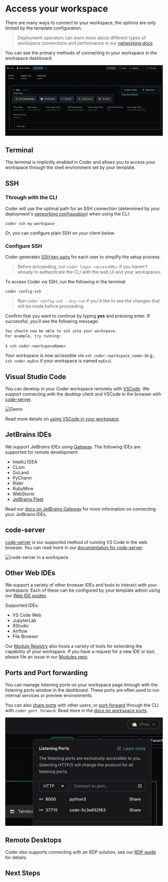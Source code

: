 # Access your workspace

There are many ways to connect to your workspace, the options are only limited by the template configuration.

> Deployment operators can learn more about different types of workspace connections and performance in our [networking docs](../../admin/infrastructure/README.md).

You can see the primary methods of connecting to your workspace in the workspace dashboard.

![Workspace View](../../images/user-guides/workspace-view-connection-annotated.png)

<!-- ## Coder Apps

TODO: Is this relevant?

Coder Apps (from our [`coder_app`](https://registry.terraform.io/providers/coder/coder/latest/docs/resources/app) resource in terraform) provide IDE connections and the Terminal. Coder Apps can connect you to ports or run commands on the remote workspace. They be shared with other users by copying the URL from the button. Contact your template administrator if you have IDEs or tools you'd like added into your workspace.

 , and can be extended with our [Module Registry](https://registry.coder.com/modules). -->

## Terminal

The terminal is implicitly enabled in Coder and allows you to access your workspace through the shell environment set by your template.

## SSH

### Through with the CLI

Coder will use the optimal path for an SSH connection (determined by your
deployment's [networking configuration](../../admin/infrastructure/README.md))
when using the CLI:

```console
coder ssh my-workspace
```

Or, you can configure plain SSH on your client below.

### Configure SSH

Coder generates [SSH key pairs](../../admin/security/secrets.md#ssh-keys) for each user to simplify the setup process.

> Before proceeding, run `coder login <accessURL>` if you haven't already to
> authenticate the CLI with the web UI and your workspaces.

To access Coder via SSH, run the following in the terminal:

```console
coder config-ssh
```

> Run `coder config-ssh --dry-run` if you'd like to see the changes that will be
> made before proceeding.

Confirm that you want to continue by typing **yes** and pressing enter. If
successful, you'll see the following message:

```console
You should now be able to ssh into your workspace.
For example, try running:

$ ssh coder.<workspaceName>
```

Your workspace is now accessible via `ssh coder.<workspace_name>` (e.g.,
`ssh coder.myEnv` if your workspace is named `myEnv`).

## Visual Studio Code

You can develop in your Coder workspace remotely with
[VSCode](https://code.visualstudio.com/download). We support connecting with the desktop client and VSCode in the browser with [code-server](#code-server).

![Demo](https://github.com/coder/vscode-coder/raw/main/demo.gif?raw=true)

Read more details on [using VSCode in your workspace](./vscode.md).

## JetBrains IDEs

We support JetBrains IDEs using [Gateway](https://www.jetbrains.com/remote-development/gateway/). The following IDEs are supported for remote development:

- IntelliJ IDEA
- CLion
- GoLand
- PyCharm
- Rider
- RubyMine
- WebStorm
- [JetBrains Fleet](./jetbrains.md#jetbrains-fleet)

Read our [docs on JetBrains Gateway](./jetbrains.md) for more information on connecting your JetBrains IDEs.

## code-server

[code-server](https://github.com/coder/code-server) is our supported method of running
VS Code in the web browser. You can read more in our [documentation for code-server](https://coder.com/docs/code-server/latest).

![code-server in a workspace](../../images/code-server-ide.png)

## Other Web IDEs

<!-- TODO: update template guides link -->

We support a variety of other browser IDEs and tools to interact with your workspace. Each of these can be configured by your template admin using our [Web IDE guides](../../admin/templates/README.md).

Supported IDEs:

- VS Code Web
- JupyterLab
- RStudio
- Airflow
- File Browser

Our [Module Registry](https://registry.coder.com/modules) also hosts a variety of tools for extending the capability of your workspace. If you have a request for a new IDE or tool, please file an issue in our [Modules repo](https://github.com/coder/modules/issues).

## Ports and Port forwarding

You can manage listening ports on your workspace page through with the listening ports window in the dashboard. These ports are often used to run internal services or preview environments.

You can also [share ports](./port-forwarding.md#sharing-ports) with other users, or [port-forward](./port-forwarding.md#the-coder-port-forward-command) through the CLI with `coder port forward`. Read more in the [docs on workspace ports](./port-forwarding.md).

<!-- TODO: Outdated screenshot -->

![Open Ports window](../../images/networking/listeningports.png)

## Remote Desktops

Coder also supports connecting with an RDP solution, see our [RDP guide](./remote-desktops.md) for details.

## Next Steps

<!-- TODO: Next steps -->
